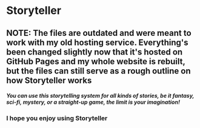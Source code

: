 # Storyteller

## NOTE: The files are outdated and were meant to work with my old hosting service. Everything's been changed slightly now that it's hosted on GitHub Pages and my whole website is rebuilt, but the files can still serve as a rough outline on how Storyteller works

##### You can use this storytelling system for all kinds of stories, be it fantasy, sci-fi, mystery, or a straight-up game, the limit is your imagination!
### I hope you enjoy using Storyteller
